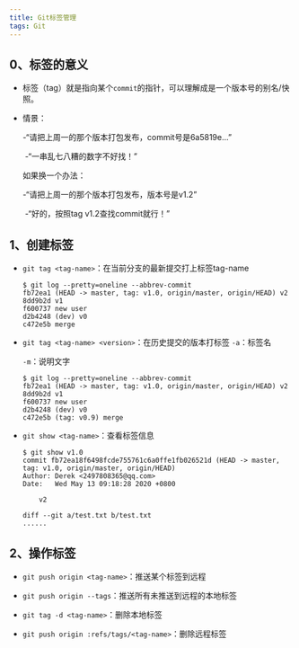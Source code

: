 ```yaml
---
title: Git标签管理
tags: Git
---
```




## 0、标签的意义

- 标签（tag）就是指向某个`commit`的指针，可以理解成是一个版本号的别名/快照。

- 情景：

  -“请把上周一的那个版本打包发布，commit号是6a5819e...”

  ​																				                                           -“一串乱七八糟的数字不好找！”

  如果换一个办法：

  -“请把上周一的那个版本打包发布，版本号是v1.2”

  ​																				                           -“好的，按照tag v1.2查找commit就行！”



## 1、创建标签

- `git tag <tag-name>`：在当前分支的最新提交打上标签tag-name

  ```
  $ git log --pretty=oneline --abbrev-commit
  fb72ea1 (HEAD -> master, tag: v1.0, origin/master, origin/HEAD) v2
  8dd9b2d v1
  f600737 new user
  d2b4248 (dev) v0
  c472e5b merge
  ```

- `git tag <tag-name> <version>`：在历史提交的版本打标签
  `-a`：标签名

  `-m`：说明文字

  ```
  $ git log --pretty=oneline --abbrev-commit
  fb72ea1 (HEAD -> master, tag: v1.0, origin/master, origin/HEAD) v2
  8dd9b2d v1
  f600737 new user
  d2b4248 (dev) v0
  c472e5b (tag: v0.9) merge
  ```

- `git show <tag-name>`：查看标签信息

  ```
  $ git show v1.0
  commit fb72ea18f6498fcde755761c6a0ffe1fb026521d (HEAD -> master, tag: v1.0, origin/master, origin/HEAD)
  Author: Derek <2497808365@qq.com>
  Date:   Wed May 13 09:18:28 2020 +0800
  
      v2
  
  diff --git a/test.txt b/test.txt
  ......
  ```



## 2、操作标签

- `git push origin <tag-name>`：推送某个标签到远程
- `git push origin --tags`：推送所有未推送到远程的本地标签

- `git tag -d <tag-name>`：删除本地标签
- `git push origin :refs/tags/<tag-name>`：删除远程标签